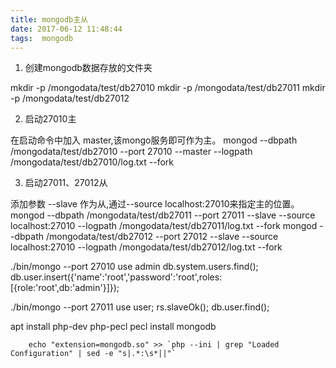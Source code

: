 ```yaml
---
title: mongodb主从
date: 2017-06-12 11:48:44
tags:  mongodb
---
```


1. 创建mongodb数据存放的文件夹

mkdir -p /mongodata/test/db27010
mkdir -p /mongodata/test/db27011
mkdir -p /mongodata/test/db27012
<!--more-->
2. 启动27010主

在启动命令中加入 master,该mongo服务即可作为主。
mongod --dbpath /mongodata/test/db27010 --port 27010 --master --logpath /mongodata/test/db27010/log.txt --fork

3. 启动27011、27012从

添加参数 --slave 作为从,通过--source localhost:27010来指定主的位置。
mongod --dbpath /mongodata/test/db27011 --port 27011 --slave --source localhost:27010 --logpath /mongodata/test/db27011/log.txt --fork
mongod --dbpath /mongodata/test/db27012 --port 27012 --slave --source localhost:27010  --logpath /mongodata/test/db27012/log.txt --fork


./bin/mongo --port 27010
use admin
db.system.users.find();
db.user.insert({'name':'root','password':'root',roles:[{role:'root',db:'admin'}]});

./bin/mongo --port 27011
use user;
rs.slaveOk();
db.user.find();

apt install php-dev php-pecl
pecl install mongodb

```
    echo "extension=mongodb.so" >> `php --ini | grep "Loaded Configuration" | sed -e "s|.*:\s*||"`
```
